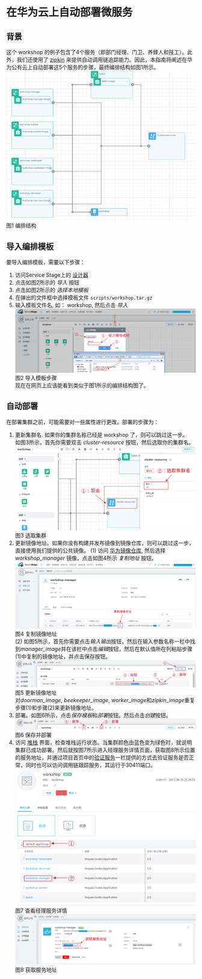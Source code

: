 # 在华为云上自动部署微服务
## 背景
这个 workshop 的例子包含了4个服务（即部门经理、门卫、养蜂人和技工）。此外，我们还使用了 [zipkin](http://zipkin.io/) 来提供自动调用链追踪能力。因此，本指南将阐述在华为公有云上自动部署这5个服务的步骤，最终编排结构如图1所示。
![图1 编排结构](images/cluster_info.png)  
图1 编排结构

## 导入编排模板
要导入编排模板，需要以下步骤：
1. 访问Service Stage上的 [设计器](https://servicestage.hwclouds.com/servicestage/#/stage/doodle/new/topology)
2. 点击如图2所示的 *导入* 按钮
3. 点击如图2所示的 *选择本地模板*
4. 在弹出的文件框中选择模板文件 `scripts/workshop.tar.gz`
5. 输入模板文件名, 如： workshop, 然后点击 *导入*
  ![图2 导入模板步骤](images/import_template_cn.png)  
  图2 导入模板步骤  
  现在在网页上应该能看到类似于图1所示的编排结构图了。

## 自动部署
在部署集群之前，可能需要对一些属性进行更改。部署的步骤为：
1. 更新集群名. 如果你的集群名称已经是 workshop 了，则可以跳过这一步。  
  如图3所示，首先你需要双击 *cluster-resource* 按钮，然后选取你的集群名。
  ![图3 选取集群](images/update_cluster_name_cn.png)  
  图3 选取集群
2. 更新镜像地址。如果你没有构建并发布镜像到镜像仓库，则可以跳过这一步，直接使用我们提供的公共镜像。
  (1) 访问 [华为镜像仓库](https://servicestage.hwclouds.com/servicestage/#/stage/softRepository/mirrorCenter/myMirrorPack), 然后选择 *workshop\_manager* 镜像，点击如图4所示 *复制地址* 按钮。
  ![图4 复制镜像地址](images/copy_image_address_cn.png)  
  图4 复制镜像地址  
  (2) 如图5所示，首先你需要点击*输入输出*按钮，然后在输入参数名称一栏中找到*manager_image*并在该栏中点击*编辑*按钮，然后在默认值所在列粘贴步骤(1)中复制的镜像地址，并点击保存按钮。
  ![图5 更新镜像地址](images/update_image_address_cn.png)  
  图5 更新镜像地址  
  对*doorman\_image*, *beekeeper\_image*, *worker\_image*和*zipkin\_image*重复步骤(1)和步骤(2)来更新镜像地址。
3. 部署。如图6所示，点击*保存模板*和*部署*按钮。然后点击*创建*按钮。  
  ![图6 保存并部署](images/save_and_deploy_cn.png)  
  图6 保存并部署  
4. 访问 [堆栈](https://servicestage.hwclouds.com/servicestage/#/stage/stack/stacklist) 界面，检查堆栈运行状态。当集群颜色由蓝色变为绿色时，就说明集群已成功部署。然后就按图7所示进入经理服务详情页面，获取图8所示位置的服务地址，并通过项目首页中的[验证服务](https://github.com/ServiceComb/ServiceComb-Company-WorkShop#verify-services)一栏提供的方式去验证服务是否正常，同时也可以访问调用链跟踪服务，其运行于30411端口。
  ![图7 查看经理服务详情](images/view_manager_details_cn.png)  
  图7 查看经理服务详情  
  ![图8 获取服务地址](images/get_host_address_cn.png)  
  图8 获取服务地址  
